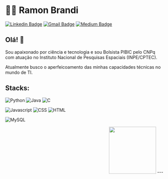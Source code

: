 
# :man_technologist: Ramon Brandi

[![Linkedin Badge](https://img.shields.io/badge/-LinkedIn-blue?style=flat-square&logo=Linkedin&logoColor=white&link=https://www.linkedin.com/in/ramonbrandi/)](https://www.linkedin.com/in/ramonbrandi/)
[![Gmail Badge](https://img.shields.io/badge/-Gmail-c14438?style=flat-square&logo=Gmail&logoColor=white&link=mailto:ramonbrand@gmail.com)](mailto:ramonbrand@gmail.com)
[![Medium Badge](https://img.shields.io/badge/-Medium-black?style=flat-square&logo=Medium&logoColor=white&link=https://medium.com/ramones-py)](https://medium.com/ramones-py)



## Olá! 👋

Sou apaixonado por ciência e tecnologia e sou Bolsista PIBIC pelo CNPq com atuação no Instituto Nacional de Pesquisas Espaciais (INPE/CPTEC).

Atualmente busco o aperfeicoamento das minhas capacidades técnicas no mundo de TI.



## Stacks:


![Python](https://img.shields.io/badge/-Python-yellow?style=flat-square&logo=Python&logoColor=white&link=https://github.com/RamonBrandi/)
![Java](https://img.shields.io/badge/-Java-red?style=flat-square&logo=Java&logoColor=White&link=https://github.com/RamonBrandi/)
![C](https://img.shields.io/badge/-Linguagem%20C-blue?style=flat-square&logo=C&logoColor=White&link=https://github.com/RamonBrandi/)

 
![Javascript](http://img.shields.io/badge/-Javascript-black?style=flat-square&logo=Javascript&logoColor=Yellow&link=https://github.com/RamonBrandi/)
![CSS](http://img.shields.io/badge/-CSS-blue?style=flat-square&logo=CSS3&logoColor=White&link=https://github.com/RamonBrandi/)
![HTML](http://img.shields.io/badge/-HTML-orange?style=flat-square&logo=HTML5&logoColor=white&link=https://github.com/RamonBrandi/)

![MySQL](https://img.shields.io/badge/-MySQL-4479A1?style=flat-square&logo=MySQL&logoColor=white&link=https://github.com/RamonBrandi/)



<p align="right">
<img src="https://i.giphy.com/media/LMt9638dO8dftAjtco/200.webp" width="150">
---
